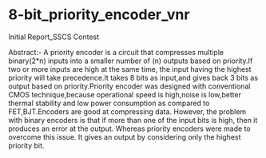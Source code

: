 # 8-bit_priority_encoder_vnr
Initial Report_SSCS Contest

Abstract:-
A priority encoder is a circuit that compresses multiple binary(2*n) inputs into a
smaller number of (n) outputs based on priority.If two or more inputs are high
at the same time, the input having the highest priority will take precedence.It
takes 8 bits as input,and gives back 3 bits as output based on priority.Priority
encoder was designed with conventional CMOS technique,because operational
speed is high,noise is low,better thermal stability and low power consumption
as compared to FET,BJT.Encoders are good at compressing data. However,
the problem with binary encoders is that if more than one of the input bits is
high, then it produces an error at the output. Whereas priority encoders were
made to overcome this issue. It gives an output by considering only the highest
priority bit.

